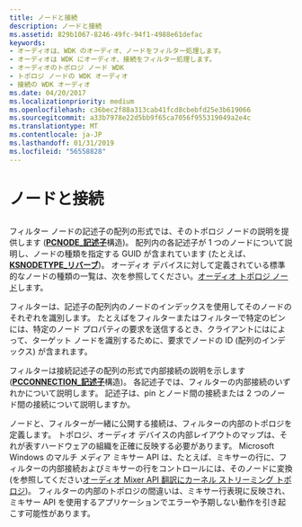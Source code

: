 ```yaml
---
title: ノードと接続
description: ノードと接続
ms.assetid: 829b1067-8246-49fc-94f1-4988e61defac
keywords:
- オーディオは、WDK のオーディオ、ノードをフィルター処理します。
- オーディオは WDK にオーディオ、接続をフィルター処理します。
- オーディオのトポロジ ノード WDK
- トポロジ ノードの WDK オーディオ
- 接続の WDK オーディオ
ms.date: 04/20/2017
ms.localizationpriority: medium
ms.openlocfilehash: c36bec2f88a313cab41fcd8cbebfd25e3b619066
ms.sourcegitcommit: a33b7978e22d5bb9f65ca7056f955319049a2e4c
ms.translationtype: MT
ms.contentlocale: ja-JP
ms.lasthandoff: 01/31/2019
ms.locfileid: "56558828"
---
```

# <a name="nodes-and-connections"></a>ノードと接続


## <span id="nodes_and_connections"></span><span id="NODES_AND_CONNECTIONS"></span>


フィルター ノードの記述子の配列の形式では、そのトポロジ ノードの説明を提供します ([**PCNODE\_記述子**](https://msdn.microsoft.com/library/windows/hardware/ff537720)構造)。 配列内の各記述子が 1 つのノードについて説明し、ノードの種類を指定する GUID が含まれています (たとえば、 [ **KSNODETYPE\_リバーブ**](https://msdn.microsoft.com/library/windows/hardware/ff537189))。 オーディオ デバイスに対して定義されている標準的なノードの種類の一覧は、次を参照してください。[オーディオ トポロジ ノード](https://msdn.microsoft.com/library/windows/hardware/ff536219)します。

フィルターは、記述子の配列内のノードのインデックスを使用してそのノードのそれぞれを識別します。 たとえばをフィルターまたはフィルターで特定のピンには、特定のノード プロパティの要求を送信するとき、クライアントにはによって、ターゲット ノードを識別するために、要求でノードの ID (配列のインデックス) が含まれます。

フィルターは接続記述子の配列の形式で内部接続の説明を示します ([**PCCONNECTION\_記述子**](https://msdn.microsoft.com/library/windows/hardware/ff537688)構造)。 各記述子では、フィルターの内部接続のいずれかについて説明します。 記述子は、pin とノード間の接続または 2 つのノード間の接続について説明しますか。

ノードと、フィルターが一緒に公開する接続は、フィルターの内部のトポロジを定義します。 トポロジ、オーディオ デバイスの内部レイアウトのマップは、それが表すハードウェアの組織を正確に反映する必要があります。 Microsoft Windows のマルチ メディア ミキサー API は、たとえば、ミキサーの行に、フィルターの内部接続およびミキサーの行をコントロールには、そのノードに変換 (を参照してください[オーディオ Mixer API 翻訳にカーネル ストリーミング トポロジ](kernel-streaming-topology-to-audio-mixer-api-translation.md))。 フィルターの内部のトポロジの間違いは、ミキサー行表現に反映され、ミキサー API を使用するアプリケーションでエラーや予期しない動作を引き起こす可能性があります。

 

 




